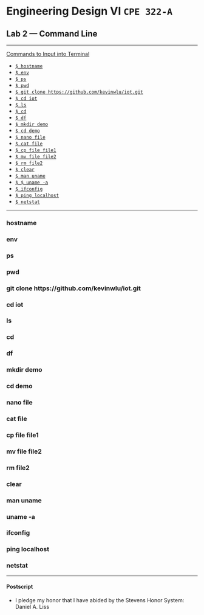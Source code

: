 # Engineering Design VI `CPE 322-A`
## Lab 2 — Command Line
---

<ins>Commands to Input into Terminal</ins> 
- [`$ hostname`](#hostname)
- [`$ env`](#env)
- [`$ ps`](#ps)
- [`$ pwd`](#pwd)
- [`$ git clone https://github.com/kevinwlu/iot.git`](#git-clone-https-github-com-kevinwlu-iot-git)
- [`$ cd iot`](#cd-iot)
- [`$ ls`](#ls)
- [`$ cd`](#cd)
- [`$ df`](#df)
- [`$ mkdir demo`](#mkdir-demo)
- [`$ cd demo`](#cd-demo)
- [`$ nano file`](#nano-file)
- [`$ cat file`](#cat-file)
- [`$ cp file file1`](#cp-file-file1)
- [`$ mv file file2`](#mv-file-file2)
- [`$ rm file2`](#rm-file2)
- [`$ clear`](#clear)
- [`$ man uname`](#man-uname)
- [`$ $ uname -a`](#uname--a)
- [`$ ifconfig`](#ifconfig)
- [`$ ping localhost`](#ping-localhost)
- [`$ netstat`](#netstat)
---
### hostname
### env
### ps
### pwd
<h3 id="git-clone-https-github-com-kevinwlu-iot-git">git clone https://github.com/kevinwlu/iot.git</h3>

### cd iot
### ls
### cd
### df
### mkdir demo
### cd demo
### nano file
### cat file
### cp file file1
### mv file file2
### rm file2
### clear
### man uname
### uname -a
### ifconfig
### ping localhost
### netstat
---
#### Postscript
- I pledge my honor that I have abided by the Stevens Honor System: Daniel A. Liss
